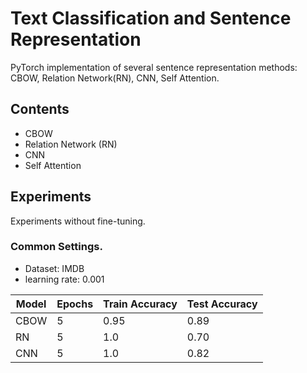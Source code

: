 # Text Classification and Sentence Representation
PyTorch implementation of several sentence representation methods: CBOW, Relation Network(RN), CNN, Self Attention.

## Contents

+ CBOW
+ Relation Network (RN)
+ CNN
+ Self Attention


## Experiments
Experiments without fine-tuning.

### Common Settings.

+ Dataset: IMDB
+ learning rate: 0.001

Model|Epochs|Train Accuracy|Test Accuracy
---|---|---|---
CBOW|5|0.95|0.89
RN|5|1.0|0.70
CNN|5|1.0|0.82
